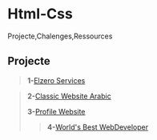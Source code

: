 # Html-Css
 Projecte,Chalenges,Ressources
 
## **Projecte**
>**1-**[Elzero Services](https://elszero-services.netlify.app/)

>**2-**[Classic Website Arabic](https://classic-website-arabic.netlify.app/)
>
>**3-**[Profile Website](https://profile-websitee.netlify.app/)
>
>>**4-**[World's Best WebDeveloper](https://worlds-best-developer.netlify.app/)




